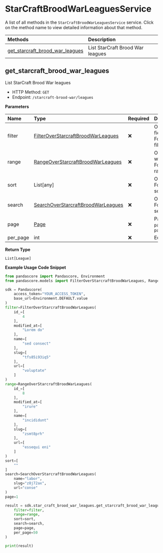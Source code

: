 # StarCraftBroodWarLeaguesService

A list of all methods in the `StarCraftBroodWarLeaguesService` service. Click on the method name to view detailed information about that method.

| Methods                                                             | Description                      |
| :------------------------------------------------------------------ | :------------------------------- |
| [get_starcraft_brood_war_leagues](#get_starcraft_brood_war_leagues) | List StarCraft Brood War leagues |

## get_starcraft_brood_war_leagues

List StarCraft Brood War leagues

- HTTP Method: `GET`
- Endpoint: `/starcraft-brood-war/leagues`

**Parameters**

| Name     | Type                                                                                  | Required | Description                                                                                                                                         |
| :------- | :------------------------------------------------------------------------------------ | :------- | :-------------------------------------------------------------------------------------------------------------------------------------------------- |
| filter   | [FilterOverStarcraftBroodWarLeagues](../models/FilterOverStarcraftBroodWarLeagues.md) | ❌       | Options to filter results. String fields are case sensitive <br/>For more information on filtering, see [docs](/docs/filtering-and-sorting#filter). |
| range    | [RangeOverStarcraftBroodWarLeagues](../models/RangeOverStarcraftBroodWarLeagues.md)   | ❌       | Options to select results within ranges <br/>For more information on ranges, see [docs](/docs/filtering-and-sorting#range).                         |
| sort     | List[any]                                                                             | ❌       | Options to sort results <br/>For more information on sorting, see [docs](/docs/filtering-and-sorting#sort).                                         |
| search   | [SearchOverStarcraftBroodWarLeagues](../models/SearchOverStarcraftBroodWarLeagues.md) | ❌       | Options to search results <br/>For more information on searching, see [docs](/docs/filtering-and-sorting#search).                                   |
| page     | [Page](../models/Page.md)                                                             | ❌       | Pagination in the form of `page=2` or `page[size]=30&page[number]=2`                                                                                |
| per_page | int                                                                                   | ❌       | Equivalent to `page[size]`                                                                                                                          |

**Return Type**

`List[League]`

**Example Usage Code Snippet**

```python
from pandascore import Pandascore, Environment
from pandascore.models import FilterOverStarcraftBroodWarLeagues, RangeOverStarcraftBroodWarLeagues, SearchOverStarcraftBroodWarLeagues

sdk = Pandascore(
    access_token="YOUR_ACCESS_TOKEN",
    base_url=Environment.DEFAULT.value
)
filter=FilterOverStarcraftBroodWarLeagues(
    id_=[
        4
    ],
    modified_at=[
        "Lorem do"
    ],
    name=[
        "sed consect"
    ],
    slug=[
        "tfs85i93iq5"
    ],
    url=[
        "voluptate"
    ]
)
range=RangeOverStarcraftBroodWarLeagues(
    id_=[
        8
    ],
    modified_at=[
        "irure"
    ],
    name=[
        "incididunt"
    ],
    slug=[
        "zsmt8prh"
    ],
    url=[
        "essequi eni"
    ]
)
sort=[
    ""
]
search=SearchOverStarcraftBroodWarLeagues(
    name="labor",
    slug="z8j72ax",
    url="conse"
)
page=1

result = sdk.star_craft_brood_war_leagues.get_starcraft_brood_war_leagues(
    filter=filter,
    range=range,
    sort=sort,
    search=search,
    page=page,
    per_page=50
)

print(result)
```
